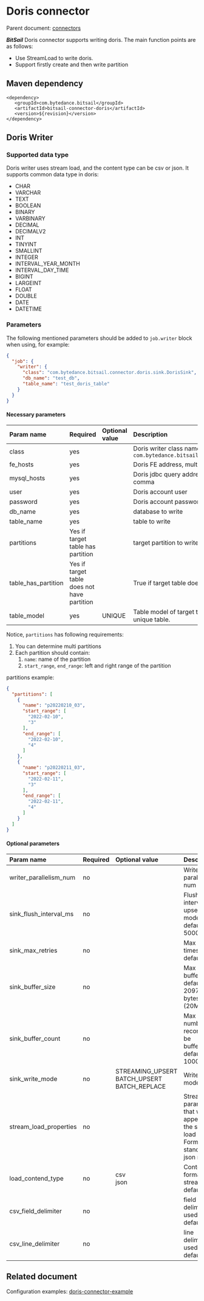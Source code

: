 # Doris connector

Parent document: [connectors](../introduction.md)

***BitSail*** Doris connector supports writing doris. The main function points are as follows:

- Use StreamLoad to write doris.
- Support firstly create and then write partition


## Maven dependency

```text
<dependency>
   <groupId>com.bytedance.bitsail</groupId>
   <artifactId>bitsail-connector-doris</artifactId>
   <version>${revision}</version>
</dependency>
```

## Doris Writer

### Supported data type

Doris writer uses stream load, and the content type can be csv or json.
It supports common data type in doris:

- CHAR
- VARCHAR
- TEXT
- BOOLEAN
- BINARY
- VARBINARY
- DECIMAL
- DECIMALV2
- INT
- TINYINT
- SMALLINT
- INTEGER
- INTERVAL_YEAR_MONTH
- INTERVAL_DAY_TIME
- BIGINT
- LARGEINT
- FLOAT
- DOUBLE
- DATE
- DATETIME

### Parameters


The following mentioned parameters should be added to `job.writer` block when using, for example:

```json
{
  "job": {
    "writer": {
      "class": "com.bytedance.bitsail.connector.doris.sink.DorisSink",
      "db_name": "test_db",
      "table_name": "test_doris_table"
    }
  }
}
```

#### Necessary parameters

| Param name                   | Required | Optional value | Description                                                                                                    |
|:-----------------------------|:---------|:---------------|:---------------------------------------------------------------------------------------------------------------|
| class             | yes  |       | Doris writer class name, `com.bytedance.bitsail.connector.doris.sink.DorisSink` |
| fe_hosts   | yes  |       | Doris FE address, multi addresses separated by comma |
| mysql_hosts        | yes  |       | Doris jdbc query address , multi addresses separated by comma |
| user| yes | | Doris account user |
| password| yes | | Doris account password, can be empty  |
| db_name| yes | | database to write |
| table_name| yes | | table to write |
| partitions | Yes if target table has partition | | target partition to write |
| table_has_partition | Yes if target table does not have partition | | True if target table does not have partition  |
| table_model | yes | UNIQUE | Table model of target table. Currently only support unique table. | 

<!--AGGREGATE<br/>DUPLICATE-->

Notice, `partitions` has following requirements:
 1. You can determine multi partitions
 2. Each partition should contain:
    1. `name`: name of the partition
    2. `start_range`, `end_range`: left and right range of the partition

partitions example:
```json
{
  "partitions": [
    {
      "name": "p20220210_03",
      "start_range": [
        "2022-02-10",
        "3"
      ],
      "end_range": [
        "2022-02-10",
        "4"
      ]
    },
    {
      "name": "p20220211_03",
      "start_range": [
        "2022-02-11",
        "3"
      ],
      "end_range": [
        "2022-02-11",
        "4"
      ]
    }
  ]
}
```




#### Optional parameters

| Param name             | Required | Optional value | Description                                                           |
|:-----------------------|:---------|:---------------|:----------------------------------------------------------------------|
| writer_parallelism_num | no |       | Writer parallelism num   |
| sink_flush_interval_ms | no | | Flush interval in upsert mode, default 5000 ms |
| sink_max_retries | no | | Max retry times, default 3 |
| sink_buffer_size | no  | | Max size of buffer, default 20971520 bytes (20MB) |
| sink_buffer_count | no | | Max number of records can be buffered, default 100000 |
| sink_write_mode | no | STREAMING_UPSERT<br/>BATCH_UPSERT<br/>BATCH_REPLACE | Write mode. |
| stream_load_properties | no | | Stream load parameters that will be append to the stream load url. Format is standard json map. |
| load_contend_type | no | csv<br/>json | Content format of streamload, default json |
| csv_field_delimiter | no | | field delimiter used in csv, default "," |
| csv_line_delimiter | no | | line delimiter used in csv, default "\n" |


## Related document


Configuration examples: [doris-connector-example](./doris-example.md)
